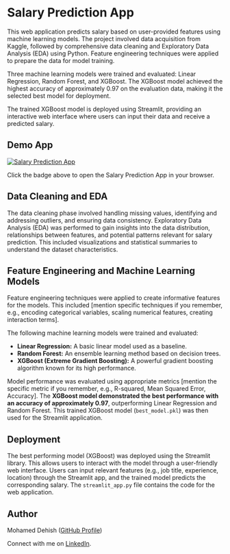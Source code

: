 # Salary Prediction App

This web application predicts salary based on user-provided features using machine learning models. The project involved data acquisition from Kaggle, followed by comprehensive data cleaning and Exploratory Data Analysis (EDA) using Python. Feature engineering techniques were applied to prepare the data for model training.

Three machine learning models were trained and evaluated: Linear Regression, Random Forest, and XGBoost. The XGBoost model achieved the highest accuracy of approximately 0.97 on the evaluation data, making it the selected best model for deployment.

The trained XGBoost model is deployed using Streamlit, providing an interactive web interface where users can input their data and receive a predicted salary.

## Demo App

[![Salary Prediction App](https://static.streamlit.io/badges/streamlit_badge_black_white.svg)](https://smartsalaryapp.streamlit.app/)

Click the badge above to open the Salary Prediction App in your browser.


## Data Cleaning and EDA

The data cleaning phase involved handling missing values, identifying and addressing outliers, and ensuring data consistency. Exploratory Data Analysis (EDA) was performed to gain insights into the data distribution, relationships between features, and potential patterns relevant for salary prediction. This included visualizations and statistical summaries to understand the dataset characteristics.

## Feature Engineering and Machine Learning Models

Feature engineering techniques were applied to create informative features for the models. This included [mention specific techniques if you remember, e.g., encoding categorical variables, scaling numerical features, creating interaction terms].

The following machine learning models were trained and evaluated:

* **Linear Regression:** A basic linear model used as a baseline.
* **Random Forest:** An ensemble learning method based on decision trees.
* **XGBoost (Extreme Gradient Boosting):** A powerful gradient boosting algorithm known for its high performance.

Model performance was evaluated using appropriate metrics [mention the specific metric if you remember, e.g., R-squared, Mean Squared Error, Accuracy]. The **XGBoost model demonstrated the best performance with an accuracy of approximately 0.97**, outperforming Linear Regression and Random Forest. This trained XGBoost model (`best_model.pkl`) was then used for the Streamlit application.

## Deployment

The best performing model (XGBoost) was deployed using the Streamlit library. This allows users to interact with the model through a user-friendly web interface. Users can input relevant features (e.g., job title, experience, location) through the Streamlit app, and the trained model predicts the corresponding salary. The `streamlit_app.py` file contains the code for the web application.

## Author

Mohamed Dehish ([GitHub Profile](https://github.com/Mohamed8Dishesh))

Connect with me on [LinkedIn](https://www.linkedin.com/in/mohamed-deshish/).
